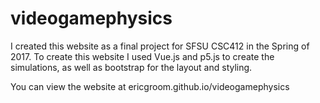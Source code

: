 # videogamephysics

I created this website as a final project for SFSU CSC412 in the Spring of 2017. To create this website I used Vue.js and p5.js
to create the simulations, as well as bootstrap for the layout and styling. 

You can view the website at ericgroom.github.io/videogamephysics
